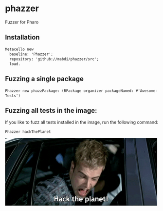 # phazzer
Fuzzer for Pharo


## Installation

```smalltalk
Metacello new
  baseline: 'Phazzer';
  repository: 'github://mabdi/phazzer/src';
  load.
```

## Fuzzing a single package

```smalltalk
Phazzer new phazzPackage: (RPackage organizer packageNamed: #'Awesome-Tests')
```


## Fuzzing all tests in the image:

If you like to fuzz all tests installed in the image, run the following command:

```smalltalk
Phazzer hackThePlanet
```
![](hacktheplanet.gif "https://giphy.com/gifs/14kdiJUblbWBXy")
